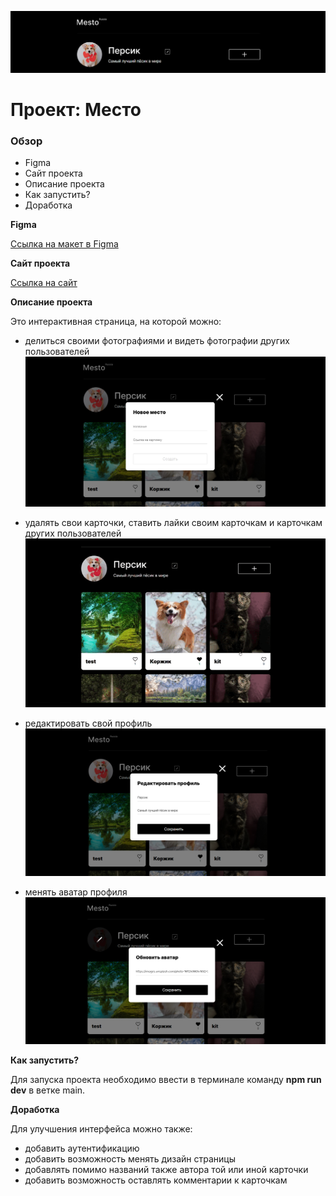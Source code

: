 ![Шапка сайта](./images/redme/redme__header.png)

# Проект: Место

### Обзор

* Figma
* Сайт проекта
* Описание проекта
* Как запустить?
* Доработка

**Figma**

[Ссылка на макет в Figma](https://www.figma.com/file/2cn9N9jSkmxD84oJik7xL7/JavaScript.-Sprint-4?node-id=0%3A1)

**Сайт проекта**

[Ссылка на сайт](https://frantsuzovatamara.github.io/mesto/)

**Описание проекта**

Это интерактивная страница, на которой можно:

* делиться своими фотографиями и видеть фотографии других пользователей
![Добавить карточку](./images/redme/readme__add-card.png)

* удалять свои карточки, ставить лайки своим карточкам и карточкам других пользователей
![Удаление и лайк](./images/redme/readme__like-and-delete.gif)

* редактировать свой профиль
![Редактирование профиля](./images/redme/readme__change-profile.png)

* менять аватар профиля
![Смена аватара](./images/redme/redme__change-avatar.png)

**Как запустить?**

Для запуска проекта необходимо ввести в терминале команду **npm run dev** в ветке main.

**Доработка**

Для улучшения интерфейса можно также: 

* добавить аутентификацию
* добавить возможность менять дизайн страницы
* добавлять помимо названий также автора той или иной карточки
* добавить возможность оставлять комментарии к карточкам
